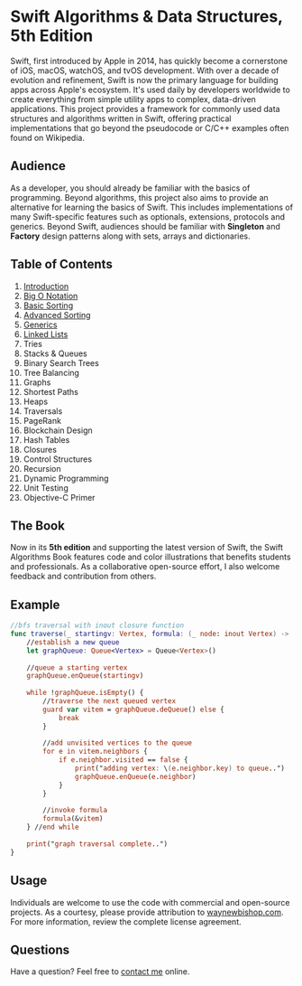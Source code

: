 # Swift Algorithms & Data Structures, 5th Edition

Swift, first introduced by Apple in 2014, has quickly become a cornerstone of iOS, macOS, watchOS, and tvOS development. With over a decade of evolution and refinement, Swift is now the primary language for building apps across Apple's ecosystem. It's used daily by developers worldwide to create everything from simple utility apps to complex, data-driven applications. This project provides a framework for commonly used data structures and algorithms written in Swift, offering practical implementations that go beyond the pseudocode or C/C++ examples often found on Wikipedia.

## Audience

As a developer, you should already be familiar with the basics of programming. Beyond algorithms, this project also aims to provide an alternative for learning the basics of Swift. This includes implementations of many Swift-specific features such as optionals, extensions, protocols and generics. Beyond Swift, audiences should be familiar with **Singleton** and **Factory** design patterns along with sets, arrays and dictionaries.

## Table of Contents

1. [Introduction](book/chapters/01_introduction.md)
2. [Big O Notation](book/chapters/02_big_o_notation.md)
3. [Basic Sorting](book/chapters/03_basic_sorting.md)
4. [Advanced Sorting](book/chapters/04_advanced_sorting.md)
5. [Generics](book/chapters/05_generics.md)
6. [Linked Lists](book/chapters/06_linked_lists.md)
7. Tries
8. Stacks & Queues
9. Binary Search Trees
10. Tree Balancing
11. Graphs
12. Shortest Paths
13. Heaps
14. Traversals
15. PageRank
16. Blockchain Design
17. Hash Tables
18. Closures
19. Control Structures
20. Recursion
21. Dynamic Programming
22. Unit Testing
23. Objective-C Primer

## The Book

Now in its **5th edition** and supporting the latest version of Swift, the Swift Algorithms Book features code and color illustrations that benefits students and professionals. As a collaborative open-source effort, I also welcome feedback and contribution from others.

## Example

```swift
//bfs traversal with inout closure function
func traverse(_ startingv: Vertex, formula: (_ node: inout Vertex) -> ()) {
    //establish a new queue
    let graphQueue: Queue<Vertex> = Queue<Vertex>()
    
    //queue a starting vertex
    graphQueue.enQueue(startingv)
    
    while !graphQueue.isEmpty() {
        //traverse the next queued vertex
        guard var vitem = graphQueue.deQueue() else {
            break
        }
        
        //add unvisited vertices to the queue
        for e in vitem.neighbors {
            if e.neighbor.visited == false {
                print("adding vertex: \(e.neighbor.key) to queue..")
                graphQueue.enQueue(e.neighbor)
            }
        }
        
        //invoke formula
        formula(&vitem)
    } //end while
    
    print("graph traversal complete..")
}
```

## Usage

Individuals are welcome to use the code with commercial and open-source projects. As a courtesy, please provide attribution to [waynewbishop.com](http://www.waynewbishop.com). For more information, review the complete license agreement.

## Questions

Have a question? Feel free to [contact me](https://www.linkedin.com/in/waynebishop/) online.
